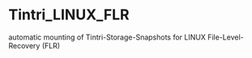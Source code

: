 # Tintri_LINUX_FLR
automatic mounting of Tintri-Storage-Snapshots for LINUX File-Level-Recovery (FLR)
